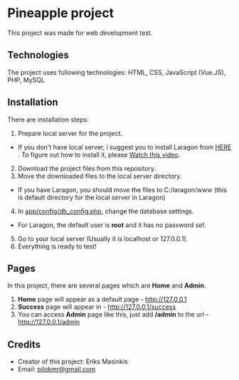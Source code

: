 # Pineapple project

This project was made for web development test.

## Technologies

The project uses following technologies: HTML, CSS, JavaScript (Vue.JS), PHP, MySQL

## Installation
There are installation steps:
1. Prepare local server for the project. 
- If you don't have local server, i suggest you to install Laragon from [HERE](https://laragon.org/) . To figure out how to install it, please [Watch this video](https://www.youtube.com/watch?v=WMoiQO5SYKc).
2. Download the project files from this repository.
3. Move the downloaded files to the local server directory.
- If you have Laragon, you should move the files to C:/laragon/www (this is default directory for the local server in Laragon)
4. In [app/config/db_config.php](https://github.com/skilet16/pineapple-project/blob/main/app/config/db_config.php), change the database settings.
- For Laragon, the default user is **root** and it has no password set.
5. Go to your local server (Usually it is localhost or 127.0.0.1).
6. Everything is ready to test!

## Pages
In this project, there are several pages which are **Home** and **Admin**.
1. **Home** page will appear as a default page - http://127.0.0.1
2. **Success** page will appear in - http://127.0.0.1/success
2. You can access **Admin** page like this, just add **/admin** to the url - http://127.0.0.1/admin 

## Credits
- Creator of this project: Eriks Masinkis
- Email: pilokmr@gmail.com

